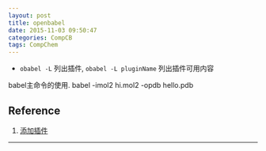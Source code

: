 ```yaml
---
layout: post
title: openbabel
date: 2015-11-03 09:50:47
categories: CompCB
tags: CompChem
---
```


- `obabel -L` 列出插件, `obabel -L pluginName` 列出插件可用内容

babel主命令的使用.
babel -imol2 hi.mol2 -opdb hello.pdb

## Reference

1. [添加插件](http://open-babel.readthedocs.org/en/latest/WritePlugins/index.html)

------
